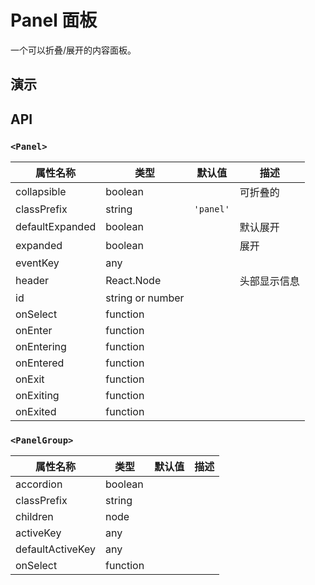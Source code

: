 # Panel 面板 [<i class="icon icon-edit2" ></i>](https://github.com/rsuite/rsuite.github.io/blob/master/src/components/panel/index.md)

一个可以折叠/展开的内容面板。

## 演示

<!--{demo}-->


## API
### `<Panel>`

| 属性名称            | 类型               | 默认值       | 描述     |
|-----------------|------------------|-----------|--------|
| collapsible     | boolean          |           | 可折叠的   |
| classPrefix     | string           | `'panel'` |        |
| defaultExpanded | boolean          |           | 默认展开   |
| expanded        | boolean          |           | 展开     |
| eventKey        | any              |           |        |
| header          | React.Node             |           | 头部显示信息 |
| id              | string or number |           |        |
| onSelect        | function         |           |        |
| onEnter         | function         |           |        |
| onEntering      | function         |           |        |
| onEntered       | function         |           |        |
| onExit          | function         |           |        |
| onExiting       | function         |           |        |
| onExited        | function         |           |        |

### `<PanelGroup>`

| 属性名称             | 类型       | 默认值 | 描述  |
|------------------|----------|-----|-----|
| accordion        | boolean  |     |     |
| classPrefix      | string   |     |     |
| children         | node     |     |     |
| activeKey        | any      |     |     |
| defaultActiveKey | any      |     |     |
| onSelect         | function |     |     |
